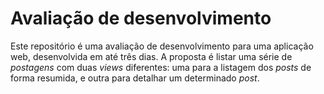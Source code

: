# Avaliação de desenvolvimento
Este repositório é uma avaliação de desenvolvimento para uma aplicação web, desenvolvida em até três dias. A proposta é listar uma série de *postagens* com duas *views* diferentes: uma para a listagem dos *posts* de forma resumida, e outra para detalhar um determinado *post*.